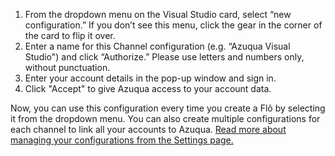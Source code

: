 1. From the dropdown menu on the Visual Studio card, select “new configuration.”  If you don’t see this menu, click the gear in the corner of the card to flip it over.
2. Enter a name for this Channel configuration (e.g. “Azuqua Visual Studio") and click “Authorize.” Please use letters and numbers only, without punctuation.
3. Enter your account details in the pop-up window and sign in.
4. Click "Accept" to give Azuqua access to your account data. 


Now, you can use this configuration every time you create a Flõ by selecting it from the dropdown menu. You can also create multiple configurations for each channel to link all your accounts to Azuqua. [Read more about managing your configurations from the Settings page.]()